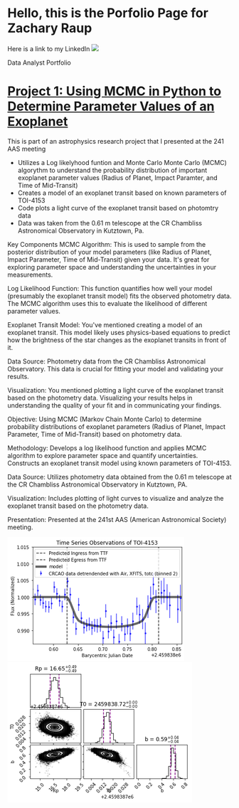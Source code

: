 # Hello, this is the Porfolio Page for Zachary Raup

Here is a link to my LinkedIn
<a href = "https://www.linkedin.com/in/zachary-raup-6280a3265"><img src="https://img.shields.io/badge/-LinkedIn-0072b1?&style=for-the-badge&logo=linkedin&logoColor=white" /></a>


Data Analyst Portfolio

# [Project 1: Using MCMC in Python to Determine Parameter Values of an Exoplanet](TOI4153.ipynb)

This is part of an astrophysics research project that I presented at the 241 AAS meeting
  - Utilizes a Log likelyhood funtion and Monte Carlo Monte Carlo (MCMC) algorythm to understand the probability distribution of important exoplanet parameter values (Radius of Planet, Impact Paramter, and Time of Mid-Transit)
  - Creates a model of an exoplanet transit based on known parameters of TOI-4153
  - Code plots a light curve of the exoplanet transit based on photomtry data
  - Data was taken from the 0.61 m telescope at the CR Chambliss Astronomical Observatory in Kutztown, Pa.


Key Components
MCMC Algorithm: This is used to sample from the posterior distribution of your model parameters (like Radius of Planet, Impact Parameter, Time of Mid-Transit) given your data. It's great for exploring parameter space and understanding the uncertainties in your measurements.

Log Likelihood Function: This function quantifies how well your model (presumably the exoplanet transit model) fits the observed photometry data. The MCMC algorithm uses this to evaluate the likelihood of different parameter values.

Exoplanet Transit Model: You've mentioned creating a model of an exoplanet transit. This model likely uses physics-based equations to predict how the brightness of the star changes as the exoplanet transits in front of it.

Data Source: Photometry data from the CR Chambliss Astronomical Observatory. This data is crucial for fitting your model and validating your results.

Visualization: You mentioned plotting a light curve of the exoplanet transit based on the photometry data. Visualizing your results helps in understanding the quality of your fit and in communicating your findings.




Objective: Using MCMC (Markov Chain Monte Carlo) to determine probability distributions of exoplanet parameters (Radius of Planet, Impact Parameter, Time of Mid-Transit) based on photometry data.

Methodology:
  Develops a log likelihood function and applies MCMC algorithm to explore parameter space and quantify uncertainties.
  Constructs an exoplanet transit model using known parameters of TOI-4153.

Data Source: Utilizes photometry data obtained from the 0.61 m telescope at the CR Chambliss Astronomical Observatory in Kutztown, PA.

Visualization: Includes plotting of light curves to visualize and analyze the exoplanet transit based on the photometry data.

Presentation: Presented at the 241st AAS (American Astronomical Society) meeting.
    
![](lightkurve.png)   ![](cornerplot.png)
